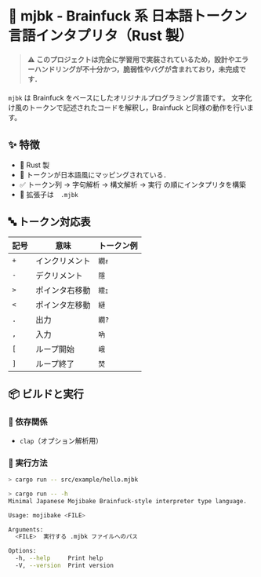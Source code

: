# 🧠 mjbk - Brainfuck 系 日本語トークン言語インタプリタ（Rust 製）

> #### ⚠️ このプロジェクトは完全に学習用で実装されているため，設計やエラーハンドリングが不十分かつ，脆弱性やバグが含まれており，未完成です．

`mjbk` は Brainfuck をベースにしたオリジナルプログラミング言語です。
文字化け風のトークンで記述されたコードを解釈し，Brainfuck と同様の動作を行います。

## ✨ 特徴

- 🦀 Rust 製
- 🗾 トークンが日本語風にマッピングされている．
- ✅ トークン列 → 字句解析 → 構文解析 → 実行 の順にインタプリタを構築
- 🧪 拡張子は　`.mjbk`

## 🔤 トークン対応表

| 記号 | 意味           | トークン例 |
| ---- | -------------- | ---------- |
| `+`  | インクリメント | `繝ｫ`      |
| `-`  | デクリメント   | `隱`       |
| `>`  | ポインタ右移動 | `繧ｪ`      |
| `<`  | ポインタ左移動 | `縺`       |
| `.`  | 出力           | `繝?`      |
| `,`  | 入力           | `吶`       |
| `[`  | ループ開始     | `峨`       |
| `]`  | ループ終了     | `焚`       |

## 📦 ビルドと実行

### 🔧 依存関係

- `clap`（オプション解析用）

### 🚀 実行方法

```bash
> cargo run -- src/example/hello.mjbk
```

```bash
> cargo run -- -h
Minimal Japanese Mojibake Brainfuck-style interpreter type language.

Usage: mojibake <FILE>

Arguments:
  <FILE>  実行する .mjbk ファイルへのパス

Options:
  -h, --help     Print help
  -V, --version  Print version
```

